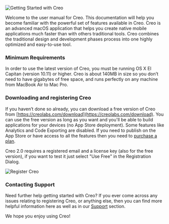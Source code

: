 ![Getting Started with Creo](creo_intro_1.png)

Welcome to the user manual for Creo. This documentation will help you become familiar with the powerful set of features available in Creo. Creo is an advanced macOS application that helps you create native mobile applications much faster than with others traditional tools. Creo combines the traditional design and development phases process into one highly optimized and easy-to-use tool. 

### Minimum Requirements

In order to use the latest version of Creo, you must be running OS X El Capitan (version 10.11) or higher. Creo is about 140MB in size so you don’t need to have gigabytes of free space, and runs perfectly on any machine from MacBook Air to Mac Pro.

### Downloading and registering Creo

If you haven’t done so already, you can download a free version of Creo from [https://creolabs.com/download](https://creolabs.com/download). You can use the free version as long as you want and you'll be able to build applications for your devices (no App Store deployment). Some features like Analytics and Code Exporting are disabled. If you need to publish on the App Store or have access to all the features then you need to [purchase a plan](https://creolabs.com/store).

Creo 2.0 requires a registered email and a license key (also for the free version), if you want to test it just select "Use Free" in the Registration Dialog.

![Register Creo](creo_register.png)

### Contacting Support

Need further help getting started with Creo? If you ever come across any issues relating to registering Creo, or anything else, then you can find more helpful information here as well as in our [Support](https://creolabs.com/support) section.

We hope you enjoy using Creo!